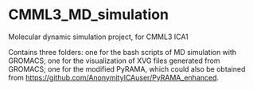# CMML3_MD_simulation
Molecular dynamic simulation project, for CMML3 ICA1

Contains three folders: one for the bash scripts of MD simulation with GROMACS; one for the visualization of XVG files generated from GROMACS; one for the modified PyRAMA, which could also be obtained from https://github.com/AnonymityICAuser/PyRAMA_enhanced. 